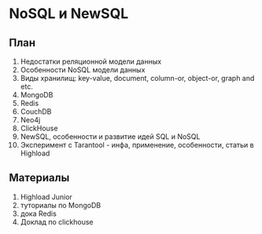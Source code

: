 # NoSQL и NewSQL

## План
1. Недостатки реляционной модели данных
2. Особенности NoSQL модели данных
3. Виды хранилищ: key-value, document, column-or, object-or, graph and etc.
4. MongoDB
5. Redis
6. CouchDB
7. Neo4j
8. ClickHouse
9. NewSQL, особенности и развитие идей SQL и NoSQL
10. Эксперимент с Tarantool - инфа, применение, особенности, статьи в Highload
    
## Материалы
1. Highload Junior
2. туториалы по MongoDB
3. дока Redis
4. Доклад по clickhouse